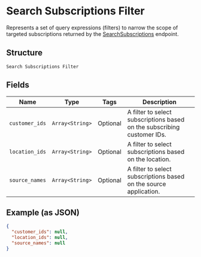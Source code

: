 
# Search Subscriptions Filter

Represents a set of query expressions (filters) to narrow the scope of targeted subscriptions returned by
the [SearchSubscriptions](../../doc/api/subscriptions.md#search-subscriptions) endpoint.

## Structure

`Search Subscriptions Filter`

## Fields

| Name | Type | Tags | Description |
|  --- | --- | --- | --- |
| `customer_ids` | `Array<String>` | Optional | A filter to select subscriptions based on the subscribing customer IDs. |
| `location_ids` | `Array<String>` | Optional | A filter to select subscriptions based on the location. |
| `source_names` | `Array<String>` | Optional | A filter to select subscriptions based on the source application. |

## Example (as JSON)

```json
{
  "customer_ids": null,
  "location_ids": null,
  "source_names": null
}
```

